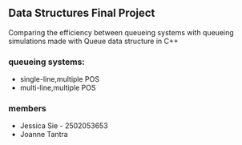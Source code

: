 ## Data Structures Final Project 
Comparing the efficiency between queueing systems with queueing simulations made with Queue data structure in C++

### queueing systems:
* single-line,multiple POS 
* multi-line,multiple POS 

### members
* Jessica Sie - 2502053653
* Joanne Tantra 


